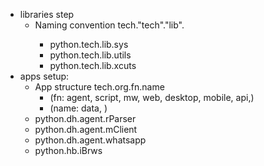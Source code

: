   - libraries step
    - Naming convention tech."tech"."lib".<fn>
      - python.tech.lib.sys
      - python.tech.lib.utils
      - python.tech.lib.xcuts
  - apps setup: 
    - App structure tech.org.fn.name 
      - (fn: agent, script, mw, web, desktop, mobile, api,)
      - (name: data, <biz>)
    - python.dh.agent.rParser
    - python.dh.agent.mClient
    - python.dh.agent.whatsapp
    - python.hb.iBrws